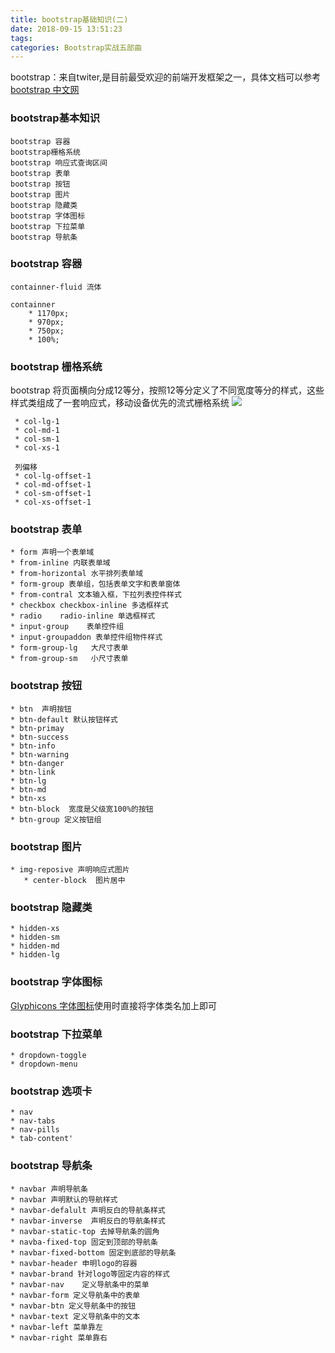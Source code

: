 ```yaml
---
title: bootstrap基础知识(二)
date: 2018-09-15 13:51:23
tags:
categories: Bootstrap实战五部曲
---
```


bootstrap：来自twiter,是目前最受欢迎的前端开发框架之一，具体文档可以参考<a href="http://www.bootcss.com/">bootstrap 中文网</a>
<!--more-->
### bootstrap基本知识
    bootstrap 容器
    bootstrap栅格系统
    bootstrap 响应式查询区间
    bootstrap 表单
    bootstrap 按钮
    bootstrap 图片
    bootstrap 隐藏类
    bootstrap 字体图标
    bootstrap 下拉菜单
    bootstrap 导航条

### bootstrap 容器
```
containner-fluid 流体

containner
    * 1170px;
    * 970px;
    * 750px;
    * 100%;
```
### bootstrap 栅格系统
bootstrap 将页面横向分成12等分，按照12等分定义了不同宽度等分的样式，这些样式类组成了一套响应式，移动设备优先的流式栅格系统
![](bootstrap基础知识/栅格系统.png)

     * col-lg-1
     * col-md-1
     * col-sm-1
     * col-xs-1

     列偏移
     * col-lg-offset-1
     * col-md-offset-1
     * col-sm-offset-1
     * col-xs-offset-1

### bootstrap 表单
    * form 声明一个表单域
    * from-inline 内联表单域
    * from-horizontal 水平排列表单域
    * form-group 表单组，包括表单文字和表单窗体
    * from-contral 文本输入框，下拉列表控件样式
    * checkbox checkbox-inline 多选框样式
    * radio    radio-inline 单选框样式
    * input-group    表单控件组
    * input-groupaddon 表单控件组物件样式
    * form-group-lg   大尺寸表单
    * from-group-sm   小尺寸表单


### bootstrap 按钮
    * btn  声明按钮
    * btn-default 默认按钮样式
    * btn-primay
    * btn-success
    * btn-info
    * btn-warning
    * btn-danger
    * btn-link
    * btn-lg
    * btn-md
    * btn-xs
    * btn-block  宽度是父级宽100%的按钮
    * btn-group 定义按钮组
### bootstrap 图片
    * img-reposive 声明响应式图片
       * center-block  图片居中


### bootstrap 隐藏类
    * hidden-xs
    * hidden-sm
    * hidden-md
    * hidden-lg
### bootstrap 字体图标
<a href="https://v3.bootcss.com/components/">Glyphicons 字体图标</a>使用时直接将字体类名加上即可

### bootstrap 下拉菜单
    * dropdown-toggle
    * dropdown-menu


### bootstrap 选项卡
    * nav
    * nav-tabs
    * nav-pills
    * tab-content'


### bootstrap 导航条
    * navbar 声明导航条
    * navbar 声明默认的导航样式
    * navbar-defalult 声明反白的导航条样式
    * navbar-inverse  声明反白的导航条样式
    * navbar-static-top 去掉导航条的圆角
    * navba-fixed-top 固定到顶部的导航条
    * navbar-fixed-bottom 固定到底部的导航条
    * navbar-header 申明logo的容器
    * navbar-brand 针对logo等固定内容的样式
    * navbar-nav    定义导航条中的菜单
    * navbar-form 定义导航条中的表单
    * navbar-btn 定义导航条中的按钮
    * navbar-text 定义导航条中的文本
    * navbar-left 菜单靠左
    * navbar-right 菜单靠右
